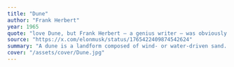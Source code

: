 ```yaml
---
title: "Dune"
author: "Frank Herbert"
year: 1965
quote: "love Dune, but Frank Herbert – a genius writer – was obviously tripping balls writing that book. Can’t expect total coherence in a situation like that 😂 My guess is that he was high af lying on the lawn one day and saw an earthworm and thought “what if it was REALLY BIG”."
source: "https://x.com/elonmusk/status/1765422409874542624"
summary: "A dune is a landform composed of wind- or water-driven sand. It typically takes the form of a mound, ridge, or hill. An area with dunes is called a dune system or a dune complex. A large dune complex is called a dune field, while broad, flat regions covered with wind-swept sand or dunes, with little or no vegetation, are called ergs or sand seas. Dunes occur in different shapes and sizes, but most kinds of dunes are longer on the stoss (upflow) side, where the sand is pushed up the dune, and have a shorter slip face in the lee side. The valley or trough between dunes is called a dune slack."
cover: "/assets/cover/Dune.jpg"
---
```


